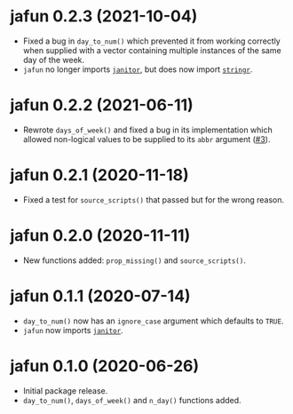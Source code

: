 # jafun 0.2.3 (2021-10-04)

- Fixed a bug in `day_to_num()` which prevented it from working correctly when supplied with a vector containing multiple instances of the same day of the week.
- `jafun` no longer imports [`janitor`](http://sfirke.github.io/janitor/), but does now import [`stringr`](https://stringr.tidyverse.org/).

# jafun 0.2.2 (2021-06-11)

- Rewrote `days_of_week()` and fixed a bug in its implementation which allowed non-logical values to be supplied to its `abbr` argument ([#3](https://github.com/jackhannah95/jafun/issues/3)).

# jafun 0.2.1 (2020-11-18)

- Fixed a test for `source_scripts()` that passed but for the wrong reason.

# jafun 0.2.0 (2020-11-11)

- New functions added: `prop_missing()` and `source_scripts()`.

# jafun 0.1.1 (2020-07-14)

- `day_to_num()` now has an `ignore_case` argument which defaults to `TRUE`.
- `jafun` now imports [`janitor`](http://sfirke.github.io/janitor/). 

# jafun 0.1.0 (2020-06-26)

- Initial package release.
- `day_to_num()`, `days_of_week()` and `n_day()` functions added.
